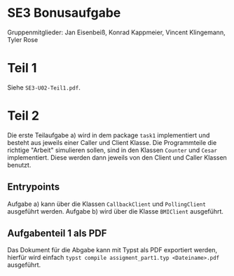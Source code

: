 # SE3 Bonusaufgabe
Gruppenmitglieder: Jan Eisenbeiß, Konrad Kappmeier, Vincent Klingemann, Tyler Rose

# Teil 1
Siehe `SE3-U02-Teil1.pdf`.

# Teil 2
Die erste Teilaufgabe a) wird in dem package `task1` implementiert und besteht aus jeweils einer Caller und Client Klasse.
Die Programmteile die richtige "Arbeit" simulieren sollen, sind in den Klassen `Counter` und `Cesar` implementiert.
Diese werden dann jeweils von den Client und Caller Klassen benutzt.

## Entrypoints
Aufgabe a) kann über die Klassen `CallbackClient` und `PollingClient` ausgeführt werden.
Aufgabe b) wird über die Klasse `BMIClient` ausgeführt.

## Aufgabenteil 1 als PDF
Das Dokument für die Abgabe kann mit Typst als PDF exportiert werden, 
hierfür wird einfach `typst compile assigment_part1.typ <Dateiname>.pdf` ausgeführt.
